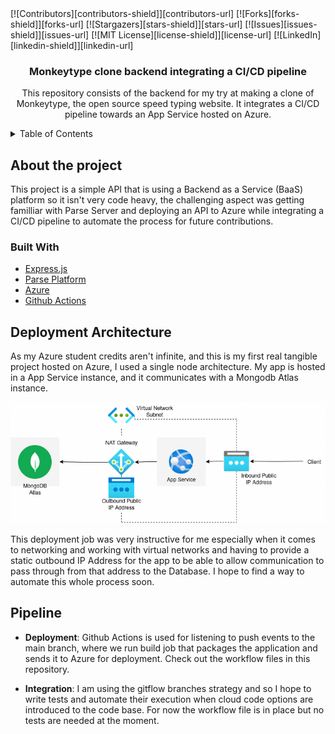 <div id="top"></div>
[![Contributors][contributors-shield]][contributors-url]
[![Forks][forks-shield]][forks-url]
[![Stargazers][stars-shield]][stars-url]
[![Issues][issues-shield]][issues-url]
[![MIT License][license-shield]][license-url]
[![LinkedIn][linkedin-shield]][linkedin-url]
<br />
<div align="center">

<h3 align="center">Monkeytype clone backend integrating a CI/CD pipeline</h3>

  <p align="center">
    This repository consists of the backend for my try at making a clone of Monkeytype, the open source speed typing website. It integrates a CI/CD pipeline towards an App Service hosted on Azure.
    <br />
  </p>
</div>
<!-- TABLE OF CONTENTS -->
<details>
  <summary>Table of Contents</summary>
  <ol>
    <li>
      <a href="#about-the-project">About The Project</a>
      <ul>
        <li><a href="#built-with">Built With</a></li>
      </ul>
    </li>
    <li><a href="#deployment-architecture">Deployment Architecture</a></li>
    <li><a href="#pipeline">Pipeline</a></li>
    <li><a href="#license">License</a></li>
    <li><a href="#contact">Contact</a></li>
    <li><a href="#acknowledgments">Acknowledgments</a></li>
  </ol>
</details>

## About the project

This project is a simple API that is using a Backend as a Service (BaaS) platform so it isn't very code heavy, the challenging aspect was getting familliar with Parse Server and deploying an API to Azure while integrating a CI/CD pipeline to automate the process for future contributions.

### Built With

- [Express.js](https://expressjs.com/)
- [Parse Platform](https://parseplatform.org/)
- [Azure](https://azure.microsoft.com/en-us)
- [Github Actions](https://github.com/features/actions)

## Deployment Architecture

As my Azure student credits aren't infinite, and this is my first real tangible project hosted on Azure, I used a single node architecture. My app is hosted in a App Service instance, and it communicates with a Mongodb Atlas instance.

![My Azure architecture](assets/Monkeytype%20backend.drawio.png)

This deployment job was very instructive for me especially when it comes to networking and working with virtual networks and having to provide a static outbound IP Address for the app to be able to allow communication to pass through from that address to the Database. I hope to find a way to automate this whole process soon.

## Pipeline

- **Deployment**:
  Github Actions is used for listening to push events to the main branch, where we run build job that packages the application and sends it to Azure for deployment. Check out the workflow files in this repository.

- **Integration**:
  I am using the gitflow branches strategy and so I hope to write tests and automate their execution when cloud code options are introduced to the code base. For now the workflow file is in place but no tests are needed at the moment.

<!-- MARKDOWN LINKS & IMAGES -->
<!-- https://www.markdownguide.org/basic-syntax/#reference-style-links -->

[contributors-shield]: https://img.shields.io/github/contributors/HediKhemiri3001/monkeytype-clone-backend.svg?style=for-the-badge
[contributors-url]: https://github.com/HediKhemiri3001/monkeytype-clone-backend/graphs/contributors
[forks-shield]: https://img.shields.io/github/forks/HediKhemiri3001/monkeytype-clone-backend.svg?style=for-the-badge
[forks-url]: https://github.com/HediKhemiri3001/monkeytype-clone-backend/network/members
[stars-shield]: https://img.shields.io/github/stars/HediKhemiri3001/monkeytype-clone-backend.svg?style=for-the-badge
[stars-url]: https://github.com/HediKhemiri3001/monkeytype-clone-backend/stargazers
[issues-shield]: https://img.shields.io/github/issues/HediKhemiri3001/monkeytype-clone-backend.svg?style=for-the-badge
[issues-url]: https://github.com/HediKhemiri3001/monkeytype-clone-backend/issues
[license-shield]: https://img.shields.io/github/license/HediKhemiri3001/monkeytype-clone-backend.svg?style=for-the-badge
[license-url]: https://github.com/HediKhemiri3001/monkeytype-clone-backend/blob/master/LICENSE.txt
[linkedin-shield]: https://img.shields.io/badge/-LinkedIn-black.svg?style=for-the-badge&logo=linkedin&colorB=555
[linkedin-url]: https://www.linkedin.com/in/mohamed-hedi-khemiri/
